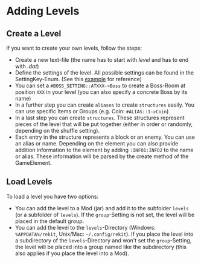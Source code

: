 # Adding Levels

## Create a Level
If you want to create your own levels, follow the steps:
* Create a new text-file (the name has to start with *level* and has to end with *.dat*)
* Define the settings of the level. All possible settings can be found in the SettingKey-Enum. (See this [example](https://github.com/rekit-group/rekit-game/blob/master/project/basic/src/main/resources/levels/test.dat) for reference)
* You can set a `#BOSS_SETTING::ATXXX->Boss` to create a Boss-Room at position `XXX` in your level (you can also specify a concrete Boss by its name)
* In a further step you can create `aliases` to create `structures` easily. You can use specific Items or Groups (e.g. Coin: `#ALIAS::1->Coin`)
* In a last step you can create `structures`. These structures represent pieces of the level that will be put together (either in order or randomly, depending on the shuffle setting).
* Each entry in the structure represents a block or an enemy. You can use an alias or name. Depending on the element you can also provide addition information to the element by adding `:INFO1:INFO2` to the name or alias. These information will be parsed by the create method of the GameElement.

## Load Levels
To load a level you have two options:
* You can add the level to a Mod (jar) and add it to the subfolder `levels` (or a subfolder of `levels`). If the `group`-Setting is not set, the level will be placed in the default group.
* You can add the level to the `levels`-Directory (Windows: `%APPDATA%/rekit`, Unix/Mac: `~/.config/rekit`). If you place the level into a subdirectory of the `levels`-Directory and won't set the `group`-Setting, the level will be placed into a group named like the subdirectory (this also applies if you place the level into a Mod).
